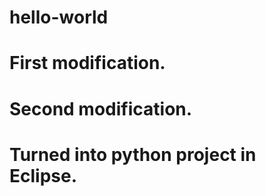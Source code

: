 # hello-world
# First modification.
# Second modification.
# Turned into python project in Eclipse.
